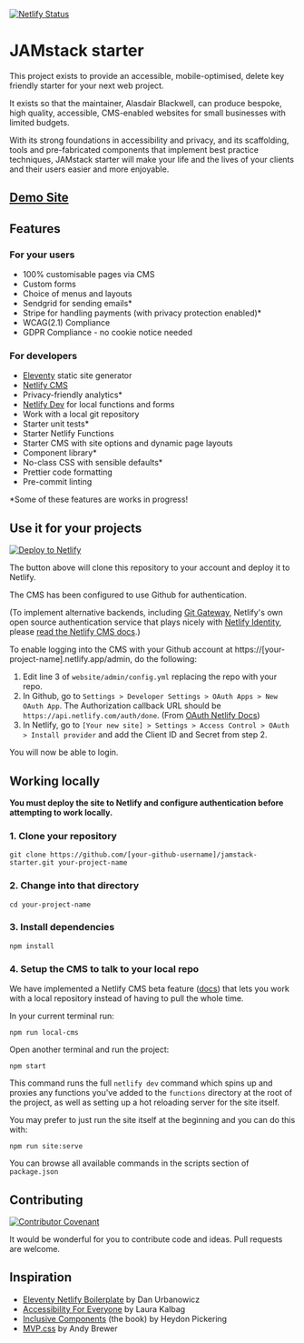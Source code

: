 [![Netlify Status](https://api.netlify.com/api/v1/badges/720a007c-d050-4b77-8ca6-876306c314d8/deploy-status)](https://app.netlify.com/sites/jamstack-blaster/deploys)

# JAMstack starter

This project exists to provide an accessible, mobile-optimised, delete key friendly starter for your next web project.

It exists so that the maintainer, Alasdair Blackwell, can produce bespoke, high quality, accessible, CMS-enabled websites for small businesses with limited budgets.

With its strong foundations in accessibility and privacy, and its scaffolding, tools and pre-fabricated components that implement best practice techniques, JAMstack starter will make your life and the lives of your clients and their users easier and more enjoyable.

## [Demo Site](https://jamstack-blaster.netlify.app/)

## Features

### For your users

* 100% customisable pages via CMS
* Custom forms
* Choice of menus and layouts
* Sendgrid for sending emails*
* Stripe for handling payments (with privacy protection enabled)*
* WCAG(2.1) Compliance
* GDPR Compliance - no cookie notice needed

### For developers

* [Eleventy](https://www.11ty.dev/) static site generator
* [Netlify CMS](https://www.netlifycms.org/) 
* Privacy-friendly analytics*
* [Netlify Dev](https://www.netlify.com/products/dev/) for local functions and forms
* Work with a local git repository
* Starter unit tests*
* Starter Netlify Functions
* Starter CMS with site options and dynamic page layouts
* Component library*
* No-class CSS with sensible defaults*
* Prettier code formatting
* Pre-commit linting

*Some of these features are works in progress! 

## Use it for your projects

[![Deploy to Netlify](https://www.netlify.com/img/deploy/button.svg)](https://app.netlify.com/start/deploy?repository=https://github.com/aliblackwell/jamstack-starter)

The button above will clone this repository to your account and deploy it to Netlify.

The CMS has been configured to use Github for authentication. 

(To implement alternative backends, including [Git Gateway](https://www.netlifycms.org/docs/git-gateway-backend/), Netlify's own open source authentication service that plays nicely with [Netlify Identity](https://docs.netlify.com/visitor-access/identity/), please [read the Netlify CMS docs](https://www.netlifycms.org/docs/backends-overview/).)

To enable logging into the CMS with your Github account at https://[your-project-name].netlify.app/admin, do the following:

1. Edit line 3 of `website/admin/config.yml` replacing the repo with your repo.
2. In Github, go to `Settings > Developer Settings > OAuth Apps > New OAuth App`. The Authorization callback URL should be `https://api.netlify.com/auth/done`. (From [OAuth Netlify Docs](https://docs.netlify.com/visitor-access/oauth-provider-tokens/#setup-and-settings))
3. In Netlify, go to `[Your new site] > Settings > Access Control > OAuth > Install provider` and add the Client ID and Secret from step 2.


You will now be able to login.

## Working locally

__You must deploy the site to Netlify and configure authentication before attempting to work locally.__

### 1. Clone your repository

`git clone https://github.com/[your-github-username]/jamstack-starter.git your-project-name`

### 2. Change into that directory

`cd your-project-name`

### 3. Install dependencies

`npm install`

### 4. Setup the CMS to talk to your local repo

We have implemented a Netlify CMS beta feature ([docs](https://www.netlifycms.org/docs/beta-features/#working-with-a-local-git-repository)) that lets you work with a local repository instead of having to pull the whole time.

In your current terminal run:

`npm run local-cms`

Open another terminal and run the project:

`npm start`

This command runs the full `netlify dev` command which spins up and proxies any functions you've added to the `functions` directory at the root of the project, as well as setting up a hot reloading server for the site itself.

You may prefer to just run the site itself at the beginning and you can do this with:

`npm run site:serve`

You can browse all available commands in the scripts section of `package.json`

## Contributing

[![Contributor Covenant](https://img.shields.io/badge/Contributor%20Covenant-v2.0%20adopted-ff69b4.svg)](code_of_conduct.md) 

It would be wonderful for you to contribute code and ideas. Pull requests are welcome.

## Inspiration

* [Eleventy Netlify Boilerplate](https://github.com/danurbanowicz/eleventy-netlify-boilerplate) by Dan Urbanowicz
* [Accessibility For Everyone](https://laurakalbag.com/book/) by Laura Kalbag
* [Inclusive Components](https://inclusive-components.design/) (the book) by Heydon Pickering
* [MVP.css](https://andybrewer.github.io/mvp/) by Andy Brewer
